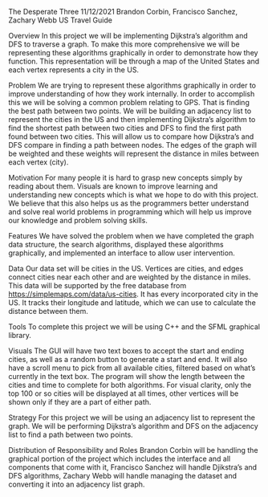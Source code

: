 The Desperate Three
11/12/2021
Brandon Corbin, Francisco Sanchez, Zachary Webb
US Travel Guide 

Overview
  In this project we will be implementing Dijkstra’s algorithm and DFS  to traverse a graph. To make this more comprehensive we will be representing these algorithms graphically 
in order to demonstrate how they function. This representation will be through  a map of the United States and each vertex represents a city in the US.

Problem 
  We are trying to represent these algorithms graphically in order to improve understanding of how they work internally. In order to accomplish this we will be solving a common 
problem relating to GPS. That is finding the best path between two points. We will be building an adjacency list to represent the cities in the US and then implementing 
Dijkstra’s algorithm to find the shortest path between two cities and DFS to find the first path found between two cities. This will allow us to compare how Dijkstra’s and DFS 
compare in finding a path between nodes. The edges of the graph will be weighted and these weights will represent the distance in miles between each vertex (city). 

Motivation
	For many people it is hard to grasp new concepts simply by reading about them. Visuals are known to improve learning and understanding new concepts which is what we hope to do
with this project. We believe that this also helps us as the programmers better understand and solve real world problems in programming which will help us improve our knowledge 
and problem solving skills.

Features
  We have solved the problem when we have completed the graph data structure, the search algorithms, displayed these algorithms graphically, and implemented an interface to allow 
user intervention. 

Data
	Our data set will be cities in the US. Vertices are cities, and edges connect cities near each other and are weighted by the distance in miles. This data will be supported by 
the free database from https://simplemaps.com/data/us-cities. It has every incorporated city in the US. It tracks their longitude and latitude, which we can use to calculate 
the distance between them. 
  
Tools
	To complete this project we will be using C++ and the SFML graphical library.
  
Visuals
  The GUI will have two text boxes to accept the start and ending cities, as well as a random button to generate a start and end. It will also have a scroll menu to pick from 
all available cities, filtered based on what’s currently in the text box. The program will show the length between the cities  and time to complete for both algorithms. For 
visual clarity, only the top 100 or so cities will be displayed at all times, other vertices will be shown only if they are a part of either path. 

Strategy
	For this project we will be using an adjacency list to represent the graph. We will be performing Dijkstra’s algorithm and DFS on the adjacency list to find a path between two
points.

Distribution of Responsibility and Roles
	Brandon Corbin will be handling the graphical portion of the project which includes the interface and all components that come with it, Francisco Sanchez will handle 
Djikstra’s and DFS algorithms, Zachary Webb will handle managing the dataset and converting it into an adjacency list graph. 

